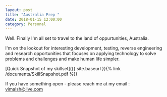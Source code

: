 ```yaml
---
layout: post
title: "Australia Prep "
date: 2018-01-15 12:00:00
category: Personal
---
```


Well. Finally I'm all set to travel to the land of oppurtunities, Australia.

I'm on the lookout for interesting development, testing, reverse engineering and research opportunities that focuses on applying technology to solve problems and challenges and make human life simpler.

[Quick Snapshot of my skillset]({{ site.baseurl }}{% link /documents/SkillSnapshot.pdf %})

If you have something open - please reach me at my email : vimalsh@live.com

